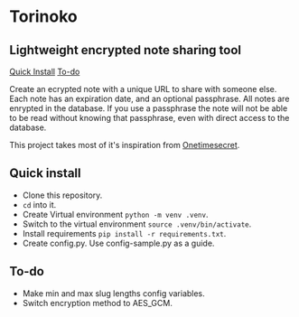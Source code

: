 # Torinoko

## Lightweight encrypted note sharing tool


[Quick Install](#quick-install)
[To-do](#to-do)

Create an ecrypted note with a unique URL to share with someone else. Each note has an expiration date, and an optional passphrase. All notes are enrypted in the database. If you use a passphrase the note will not be able to be read without knowing that passphrase, even with direct access to the database.

This project takes most of it's inspiration from [Onetimesecret](https://onetimesecret.com).


## Quick install

* Clone this repository.
* `cd` into it.
* Create Virtual environment `python -m venv .venv`.
* Switch to the virtual environment `source .venv/bin/activate`.
* Install requirements `pip install -r requirements.txt`.
* Create config.py. Use config-sample.py as a guide.


## To-do

 * Make min and max slug lengths config variables.
 * Switch encryption method to AES_GCM.